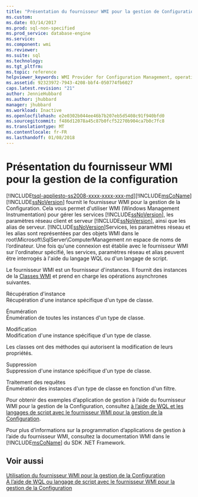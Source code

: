 ```yaml
---
title: "Présentation du fournisseur WMI pour la gestion de Configuration | Documents Microsoft"
ms.custom: 
ms.date: 03/14/2017
ms.prod: sql-non-specified
ms.prod_service: database-engine
ms.service: 
ms.component: wmi
ms.reviewer: 
ms.suite: sql
ms.technology: 
ms.tgt_pltfrm: 
ms.topic: reference
helpviewer_keywords: WMI Provider for Configuration Management, operations supported
ms.assetid: 92323972-7943-4208-bbf4-050774fb6027
caps.latest.revision: "21"
author: JennieHubbard
ms.author: jhubbard
manager: jhubbard
ms.workload: Inactive
ms.openlocfilehash: e2e0302b044ee46b7b207eb5d5408c91f940bfd0
ms.sourcegitcommit: f486d12078a45c87b0fcf52270b904ca7b0c7fc8
ms.translationtype: MT
ms.contentlocale: fr-FR
ms.lasthandoff: 01/08/2018
---
```

# <a name="understanding-the-wmi-provider-for-configuration-management"></a>Présentation du fournisseur WMI pour la gestion de la configuration
[!INCLUDE[tsql-appliesto-ss2008-xxxx-xxxx-xxx-md](../../includes/tsql-appliesto-ss2008-xxxx-xxxx-xxx-md.md)][!INCLUDE[msCoName](../../includes/msconame-md.md)] [!INCLUDE[ssNoVersion](../../includes/ssnoversion-md.md)] fournit le fournisseur WMI pour la gestion de la Configuration. Cela vous permet d'utiliser WMI (Windows Management Instrumentation) pour gérer les services [!INCLUDE[ssNoVersion](../../includes/ssnoversion-md.md)], les paramètres réseau client et serveur [!INCLUDE[ssNoVersion](../../includes/ssnoversion-md.md)], ainsi que les alias de serveur. [!INCLUDE[ssNoVersion](../../includes/ssnoversion-md.md)]Services, les paramètres réseau et les alias sont représentées par des objets WMI dans le root\Microsoft\SqlServer\ComputerManagement *nn*  espace de noms de l’ordinateur. Une fois qu'une connexion est établie avec le fournisseur WMI sur l'ordinateur spécifié, les services, paramètres réseau et alias peuvent être interrogés à l'aide du langage WQL ou d'un langage de script.  
  
 Le fournisseur WMI est un fournisseur d'instances. Il fournit des instances de la [Classes WMI](../../relational-databases/wmi-provider-configuration-classes/wmi-provider-for-configuration-management-classes.md) et prend en charge les opérations asynchrones suivantes.  
  
 Récupération d'instance  
 Récupération d'une instance spécifique d'un type de classe.  
  
 Énumération  
 Énumération de toutes les instances d'un type de classe.  
  
 Modification  
 Modification d'une instance spécifique d'un type de classe.  
  
 Les classes ont des méthodes qui autorisent la modification de leurs propriétés.  
  
 Suppression  
 Suppression d'une instance spécifique d'un type de classe.  
  
 Traitement des requêtes  
 Énumération des instances d'un type de classe en fonction d'un filtre.  
  
 Pour obtenir des exemples d’application de gestion à l’aide du fournisseur WMI pour la gestion de la Configuration, consultez [à l’aide de WQL et les langages de script avec le fournisseur WMI pour la gestion de la Configuration](../../relational-databases/wmi-provider-configuration/using-wql-and-scripting-languages-with-the-wmi-provider.md).  
  
 Pour plus d’informations sur la programmation d’applications de gestion à l’aide du fournisseur WMI, consultez la documentation WMI dans le [!INCLUDE[msCoName](../../includes/msconame-md.md)] du SDK .NET Framework.  
  
## <a name="see-also"></a>Voir aussi  
 [Utilisation du fournisseur WMI pour la gestion de la Configuration](../../relational-databases/wmi-provider-configuration/working-with-the-wmi-provider-for-configuration-management.md)   
 [À l’aide de WQL ou langage de script avec le fournisseur WMI pour la gestion de la Configuration](../../relational-databases/wmi-provider-configuration/using-wql-and-scripting-languages-with-the-wmi-provider.md)  
  
  
